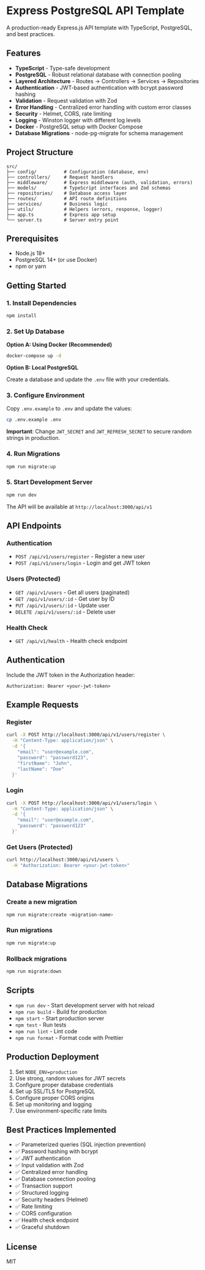 # Express PostgreSQL API Template

A production-ready Express.js API template with TypeScript, PostgreSQL, and best practices.

## Features

- **TypeScript** - Type-safe development
- **PostgreSQL** - Robust relational database with connection pooling
- **Layered Architecture** - Routes → Controllers → Services → Repositories
- **Authentication** - JWT-based authentication with bcrypt password hashing
- **Validation** - Request validation with Zod
- **Error Handling** - Centralized error handling with custom error classes
- **Security** - Helmet, CORS, rate limiting
- **Logging** - Winston logger with different log levels
- **Docker** - PostgreSQL setup with Docker Compose
- **Database Migrations** - node-pg-migrate for schema management

## Project Structure

```
src/
├── config/          # Configuration (database, env)
├── controllers/     # Request handlers
├── middleware/      # Express middleware (auth, validation, errors)
├── models/          # TypeScript interfaces and Zod schemas
├── repositories/    # Database access layer
├── routes/          # API route definitions
├── services/        # Business logic
├── utils/           # Helpers (errors, response, logger)
├── app.ts           # Express app setup
└── server.ts        # Server entry point
```

## Prerequisites

- Node.js 18+
- PostgreSQL 14+ (or use Docker)
- npm or yarn

## Getting Started

### 1. Install Dependencies

```bash
npm install
```

### 2. Set Up Database

**Option A: Using Docker (Recommended)**

```bash
docker-compose up -d
```

**Option B: Local PostgreSQL**

Create a database and update the `.env` file with your credentials.

### 3. Configure Environment

Copy `.env.example` to `.env` and update the values:

```bash
cp .env.example .env
```

**Important**: Change `JWT_SECRET` and `JWT_REFRESH_SECRET` to secure random strings in production.

### 4. Run Migrations

```bash
npm run migrate:up
```

### 5. Start Development Server

```bash
npm run dev
```

The API will be available at `http://localhost:3000/api/v1`

## API Endpoints

### Authentication

- `POST /api/v1/users/register` - Register a new user
- `POST /api/v1/users/login` - Login and get JWT token

### Users (Protected)

- `GET /api/v1/users` - Get all users (paginated)
- `GET /api/v1/users/:id` - Get user by ID
- `PUT /api/v1/users/:id` - Update user
- `DELETE /api/v1/users/:id` - Delete user

### Health Check

- `GET /api/v1/health` - Health check endpoint

## Authentication

Include the JWT token in the Authorization header:

```
Authorization: Bearer <your-jwt-token>
```

## Example Requests

### Register

```bash
curl -X POST http://localhost:3000/api/v1/users/register \
  -H "Content-Type: application/json" \
  -d '{
    "email": "user@example.com",
    "password": "password123",
    "firstName": "John",
    "lastName": "Doe"
  }'
```

### Login

```bash
curl -X POST http://localhost:3000/api/v1/users/login \
  -H "Content-Type: application/json" \
  -d '{
    "email": "user@example.com",
    "password": "password123"
  }'
```

### Get Users (Protected)

```bash
curl http://localhost:3000/api/v1/users \
  -H "Authorization: Bearer <your-jwt-token>"
```

## Database Migrations

### Create a new migration

```bash
npm run migrate:create <migration-name>
```

### Run migrations

```bash
npm run migrate:up
```

### Rollback migrations

```bash
npm run migrate:down
```

## Scripts

- `npm run dev` - Start development server with hot reload
- `npm run build` - Build for production
- `npm start` - Start production server
- `npm test` - Run tests
- `npm run lint` - Lint code
- `npm run format` - Format code with Prettier

## Production Deployment

1. Set `NODE_ENV=production`
2. Use strong, random values for JWT secrets
3. Configure proper database credentials
4. Set up SSL/TLS for PostgreSQL
5. Configure proper CORS origins
6. Set up monitoring and logging
7. Use environment-specific rate limits

## Best Practices Implemented

- ✅ Parameterized queries (SQL injection prevention)
- ✅ Password hashing with bcrypt
- ✅ JWT authentication
- ✅ Input validation with Zod
- ✅ Centralized error handling
- ✅ Database connection pooling
- ✅ Transaction support
- ✅ Structured logging
- ✅ Security headers (Helmet)
- ✅ Rate limiting
- ✅ CORS configuration
- ✅ Health check endpoint
- ✅ Graceful shutdown

## License

MIT
